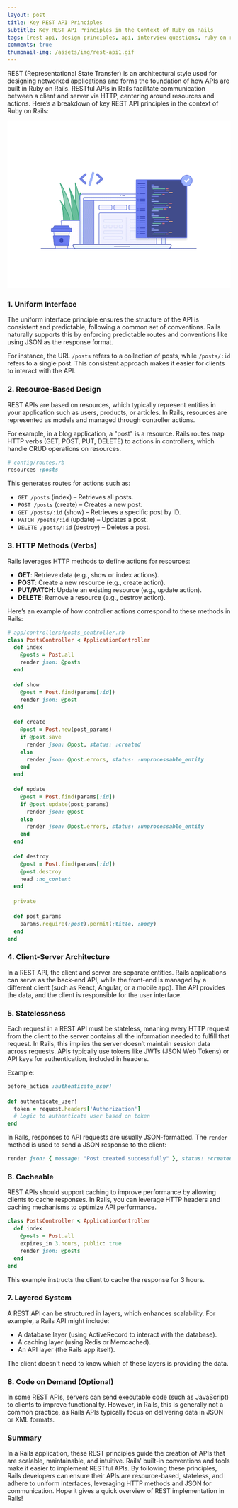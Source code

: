```yaml
---
layout: post  
title: Key REST API Principles
subtitle: Key REST API Principles in the Context of Ruby on Rails  
tags: [rest api, design principles, api, interview questions, ruby on rails]  
comments: true  
thumbnail-img: /assets/img/rest-api1.gif
---
```


REST (Representational State Transfer) is an architectural style used for designing networked applications and forms the foundation of how APIs are built in Ruby on Rails. RESTful APIs in Rails facilitate communication between a client and server via HTTP, centering around resources and actions. Here’s a breakdown of key REST API principles in the context of Ruby on Rails:

<p align="center">
  <img src="/assets/img/rest-api.gif" alt="rest-api" />
</p>

### 1. **Uniform Interface**
The uniform interface principle ensures the structure of the API is consistent and predictable, following a common set of conventions. Rails naturally supports this by enforcing predictable routes and conventions like using JSON as the response format.

For instance, the URL `/posts` refers to a collection of posts, while `/posts/:id` refers to a single post. This consistent approach makes it easier for clients to interact with the API.

### 2. **Resource-Based Design**
REST APIs are based on resources, which typically represent entities in your application such as users, products, or articles. In Rails, resources are represented as models and managed through controller actions.

For example, in a blog application, a "post" is a resource. Rails routes map HTTP verbs (GET, POST, PUT, DELETE) to actions in controllers, which handle CRUD operations on resources.

```ruby
# config/routes.rb
resources :posts
```

This generates routes for actions such as:
- `GET /posts` (index) – Retrieves all posts.
- `POST /posts` (create) – Creates a new post.
- `GET /posts/:id` (show) – Retrieves a specific post by ID.
- `PATCH /posts/:id` (update) – Updates a post.
- `DELETE /posts/:id` (destroy) – Deletes a post.

### 3. **HTTP Methods (Verbs)**
Rails leverages HTTP methods to define actions for resources:
- **GET**: Retrieve data (e.g., show or index actions).
- **POST**: Create a new resource (e.g., create action).
- **PUT/PATCH**: Update an existing resource (e.g., update action).
- **DELETE**: Remove a resource (e.g., destroy action).

Here’s an example of how controller actions correspond to these methods in Rails:

```ruby
# app/controllers/posts_controller.rb
class PostsController < ApplicationController
  def index
    @posts = Post.all
    render json: @posts
  end
  
  def show
    @post = Post.find(params[:id])
    render json: @post
  end
  
  def create
    @post = Post.new(post_params)
    if @post.save
      render json: @post, status: :created
    else
      render json: @post.errors, status: :unprocessable_entity
    end
  end
  
  def update
    @post = Post.find(params[:id])
    if @post.update(post_params)
      render json: @post
    else
      render json: @post.errors, status: :unprocessable_entity
    end
  end
  
  def destroy
    @post = Post.find(params[:id])
    @post.destroy
    head :no_content
  end
  
  private
  
  def post_params
    params.require(:post).permit(:title, :body)
  end
end
```

### 4. **Client-Server Architecture**
In a REST API, the client and server are separate entities. Rails applications can serve as the back-end API, while the front-end is managed by a different client (such as React, Angular, or a mobile app). The API provides the data, and the client is responsible for the user interface.

### 5. **Statelessness**
Each request in a REST API must be stateless, meaning every HTTP request from the client to the server contains all the information needed to fulfill that request. In Rails, this implies the server doesn’t maintain session data across requests. APIs typically use tokens like JWTs (JSON Web Tokens) or API keys for authentication, included in headers.

Example:

```ruby
before_action :authenticate_user!

def authenticate_user!
  token = request.headers['Authorization']
  # Logic to authenticate user based on token
end
```

In Rails, responses to API requests are usually JSON-formatted. The `render` method is used to send a JSON response to the client:

```ruby
render json: { message: "Post created successfully" }, status: :created
```

### 6. **Cacheable**
REST APIs should support caching to improve performance by allowing clients to cache responses. In Rails, you can leverage HTTP headers and caching mechanisms to optimize API performance.

```ruby
class PostsController < ApplicationController
  def index
    @posts = Post.all
    expires_in 3.hours, public: true
    render json: @posts
  end
end
```

This example instructs the client to cache the response for 3 hours.

### 7. **Layered System**
A REST API can be structured in layers, which enhances scalability. For example, a Rails API might include:
- A database layer (using ActiveRecord to interact with the database).
- A caching layer (using Redis or Memcached).
- An API layer (the Rails app itself).

The client doesn't need to know which of these layers is providing the data.

### 8. **Code on Demand (Optional)**
In some REST APIs, servers can send executable code (such as JavaScript) to clients to improve functionality. However, in Rails, this is generally not a common practice, as Rails APIs typically focus on delivering data in JSON or XML formats.

### Summary
In a Rails application, these REST principles guide the creation of APIs that are scalable, maintainable, and intuitive. Rails' built-in conventions and tools make it easier to implement RESTful APIs. By following these principles, Rails developers can ensure their APIs are resource-based, stateless, and adhere to uniform interfaces, leveraging HTTP methods and JSON for communication. Hope it gives a quick overview of REST implementation in Rails!